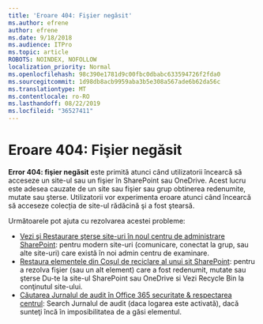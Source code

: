 ```yaml
---
title: 'Eroare 404: Fişier negăsit'
ms.author: efrene
author: efrene
ms.date: 9/18/2018
ms.audience: ITPro
ms.topic: article
ROBOTS: NOINDEX, NOFOLLOW
localization_priority: Normal
ms.openlocfilehash: 98c390e1781d9c00fbc0dbabc633594726f2fda0
ms.sourcegitcommit: 1d98db8acb9959aba3b5e308a567ade6b62da56c
ms.translationtype: MT
ms.contentlocale: ro-RO
ms.lasthandoff: 08/22/2019
ms.locfileid: "36527411"
---
```

# <a name="error-404-file-not-found"></a>Eroare 404: Fişier negăsit

**Error 404: fişier negăsit** este primită atunci când utilizatorii încearcă să acceseze un site-ul sau un fişier în SharePoint sau OneDrive. Acest lucru este adesea cauzate de un site sau fişier sau grup obtinerea redenumite, mutate sau şterse.
Utilizatorii vor experimenta eroare atunci când încearcă să acceseze colecția de site-ul rădăcină şi a fost ştearsă.

Următoarele pot ajuta cu rezolvarea acestei probleme:
- [Vezi şi Restaurare şterse site-uri în noul centru de administrare SharePoint](https://docs.microsoft.com/sharepoint/view-and-restore-deleted-sites-in-new-admin-center): pentru modern site-uri (comunicare, conectat la grup, sau alte site-uri) care există în noi admin centru de examinare.
- [Restaura elementele din Coșul de reciclare al unui sit SharePoint](https://support.office.com/article/Restore-items-in-the-Recycle-Bin-of-a-SharePoint-site-6df466b6-55f2-4898-8d6e-c0dff851a0be): pentru a rezolva fişier (sau un alt element) care a fost redenumit, mutate sau şterse Du-te la site-ul SharePoint sau OneDrive si Vezi Recycle Bin la conţinutul site-ului.
- [Căutarea Jurnalul de audit în Office 365 securitate &amp; respectarea centrul](https://support.office.com/client/search-the-audit-log-in-the-office-365-security-compliance-center-0d4d0f35-390b-4518-800e-0c7ec95e946c): Search Jurnalul de audit (daca logarea este activată), dacă sunteţi încă în imposibilitatea de a găsi elementul.